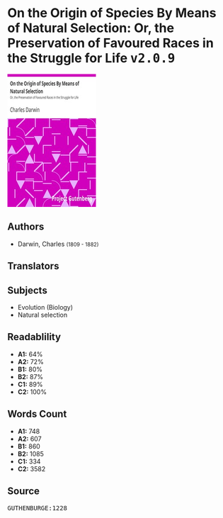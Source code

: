 # On the Origin of Species By Means of Natural Selection: Or, the Preservation of Favoured Races in the Struggle for Life <kbd>v2.0.9</kbd>

![](./cover.medium.jpg "")

## Authors


 - Darwin, Charles <small>(1809 - 1882)</small>

## Translators



## Subjects


 - Evolution (Biology)
 - Natural selection

## Readablility


 - **A1:** 64%
 - **A2:** 72%
 - **B1:** 80%
 - **B2:** 87%
 - **C1:** 89%
 - **C2:** 100%

## Words Count


 - **A1:** 748
 - **A2:** 607
 - **B1:** 860
 - **B2:** 1085
 - **C1:** 334
 - **C2:** 3582

## Source


<kbd>GUTHENBURGE:1228</kbd>
